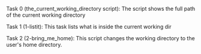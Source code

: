 Task 0 (the_current_working_directory script): The script shows the full path of the current working directory

Task 1 (1-listit): This task lists what is inside the current working dir

Task 2 (2-bring_me_home): This script changes the working directory to the user's home directory.
